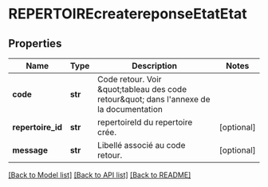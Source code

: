 # REPERTOIREcreatereponseEtatEtat

## Properties
Name | Type | Description | Notes
------------ | ------------- | ------------- | -------------
**code** | **str** | Code retour. Voir \&quot;tableau des code retour\&quot; dans l&#39;annexe de la documentation | 
**repertoire_id** | **str** | repertoireId du repertoire crée. | [optional] 
**message** | **str** | Libellé associé au code retour. | [optional] 

[[Back to Model list]](../README.md#documentation-for-models) [[Back to API list]](../README.md#documentation-for-api-endpoints) [[Back to README]](../README.md)


